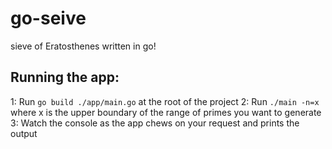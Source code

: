 # go-seive
sieve of Eratosthenes written in go!

## Running the app:

1: Run ```go build ./app/main.go``` at the root of the project
2: Run ```./main -n=x``` where x is the upper boundary of the range of primes you want to generate
3: Watch the console as the app chews on your request and prints the output